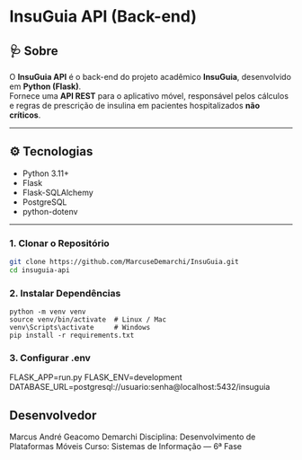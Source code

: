 # InsuGuia API (Back-end)

## 🩺 Sobre
O **InsuGuia API** é o back-end do projeto acadêmico **InsuGuia**, desenvolvido em **Python (Flask)**.  
Fornece uma **API REST** para o aplicativo móvel, responsável pelos cálculos e regras de prescrição de insulina em pacientes hospitalizados **não críticos**.

---

## ⚙️ Tecnologias
- Python 3.11+
- Flask
- Flask-SQLAlchemy
- PostgreSQL
- python-dotenv

---

### 1. Clonar o Repositório
```bash
git clone https://github.com/MarcuseDemarchi/InsuGuia.git
cd insuguia-api
```

### 2. Instalar Dependências
```
python -m venv venv
source venv/bin/activate  # Linux / Mac
venv\Scripts\activate     # Windows
pip install -r requirements.txt
```

### 3. Configurar .env
FLASK_APP=run.py
FLASK_ENV=development
DATABASE_URL=postgresql://usuario:senha@localhost:5432/insuguia

## Desenvolvedor
Marcus André Geacomo Demarchi
Disciplina: Desenvolvimento de Plataformas Móveis
Curso: Sistemas de Informação — 6ª Fase